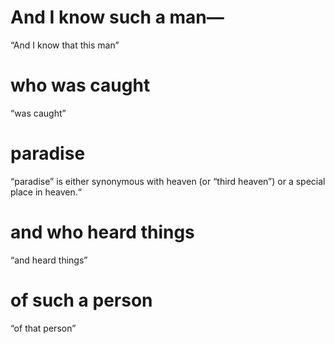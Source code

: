 #  And I know such a man— 
“And I know that this man”
#  who was caught 
“was caught”
#  paradise 
“paradise” is either synonymous with heaven (or “third heaven”) or a special
place in heaven.“
#  and who heard things 
“and heard things”
#  of such a person 
“of that person”

